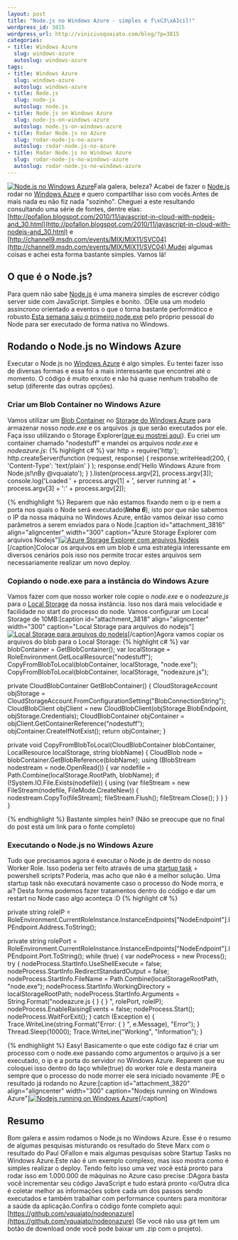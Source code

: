 ```yaml
--- 
layout: post
title: "Node.js no Windows Azure - simples e f\xC3\xA1cil!"
wordpress_id: 3815
wordpress_url: http://viniciusquaiato.com/blog/?p=3815
categories: 
- title: Windows Azure
  slug: windows-azure
  autoslug: windows-azure
tags: 
- title: Windows Azure
  slug: windows-azure
  autoslug: windows-azure
- title: Node.js
  slug: node-js
  autoslug: node.js
- title: Node.js on Windows Azure
  slug: node-js-on-windows-azure
  autoslug: node.js-on-windows-azure
- title: Rodar Node.js no Azure
  slug: rodar-node-js-no-azure
  autoslug: rodar-node.js-no-azure
- title: Rodar Node.js no Windows Azure
  slug: rodar-node-js-no-windows-azure
  autoslug: rodar-node.js-no-windows-azure
---
```

[![Node.js no Windows Azure](http://viniciusquaiato.com/blog/wp-content/uploads/2011/07/7217.Windows-Azure-logo-v_6556EF52-300x212.png "Node.js no Windows Azure")](http://viniciusquaiato.com/blog/wp-content/uploads/2011/07/7217.Windows-Azure-logo-v_6556EF52.png)Fala galera, beleza? Acabei de fazer o [Node.js](http://nodejs.org) rodar no [Windows Azure](http://viniciusquaiato.com/blog/category/windows-azure/) e quero compartilhar isso com vocês.Antes de mais nada eu não fiz nada "sozinho". Cheguei a este resultando consultando uma série de fontes, dentre elas: [http://pofallon.blogspot.com/2010/11/javascript-in-cloud-with-nodejs-and_30.html](http://pofallon.blogspot.com/2010/11/javascript-in-cloud-with-nodejs-and_30.html) e [http://channel9.msdn.com/events/MIX/MIX11/SVC04](http://channel9.msdn.com/events/MIX/MIX11/SVC04).Mudei algumas coisas e achei esta forma bastante simples. Vamos lá!

## O que é o Node.js?
Para quem não sabe [Node.js](http://nodejs.org) é uma maneira simples de escrever código server side com JavaScript. Simples e bonito. :DEle usa um modelo assíncrono orientado a eventos o que o torna bastante performático e robusto.[Esta semana saiu o primeiro node.exe](http://viniciusquaiato.com/blog/nodejs-no-windows-agora-e-possivel/) pelo próprio pessoal do Node para ser executado de forma nativa no Windows.

## Rodando o Node.js no Windows Azure
Executar o Node.js no [Windows Azure](http://www.microsoft.com/windowsazure/) é algo simples. Eu tentei fazer isso de diversas formas e essa foi a mais interessante que encontrei até o momento. O código é muito enxuto e não há quase nenhum trabalho de setup (diferente das outras opções).

### Criar um Blob Container no Windows Azure
Vamos utilizar um [Blob Container](http://channel9.msdn.com/Blogs/smarx/Windows-Azure-Blob-Storage) no [Storage do Windows Azure](http://www.microsoft.com/windowsazure/storage/) para armazenar nosso _node.exe_ e os arquivos .js que serão executados por ele. Faça isso utilizando o Storage Explorer([que eu mostrei aqui](http://viniciusquaiato.com/blog/azure-storage-explorer-e-cerebrata-cloud-storage-studio/)). Eu criei um container chamado "nodestuff" e mandei os arquivos _node.exe_ e _nodeazure.js_:
{% highlight c# %}
﻿var http = require('http');
    http.createServer(function (request, response) {    response.writeHead(200, { 'Content-Type': 'text/plain' }
);
    response.end('Hello Windows Azure from Node.js!\nBy @vquaiato');
    }
).listen(process.argv[2], process.argv[3]);
    console.log('Loaded ' + process.argv[1] + ', server running at ' + process.argv[3] + ':' + process.argv[2]);
    
{% endhighlight %}
Reparem que não estamos fixando nem o ip e nem a porta nos quais o Node será executado(_**linha 6**_), isto por que não sabemos o IP da nossa máquina no Windows Azure, então vamos deixar isso como parâmetros a serem enviados para o Node.[caption id="attachment_3816" align="aligncenter" width="300" caption="Azure Storage Explorer com arquivos Nodejs"][![Azure Storage Explorer com arquivos Nodejs](http://viniciusquaiato.com/blog/wp-content/uploads/2011/07/Azure-Storage-Explorer-com-arquivos-Nodejs-300x214.png "Azure Storage Explorer com arquivos Nodejs")](http://viniciusquaiato.com/blog/wp-content/uploads/2011/07/Azure-Storage-Explorer-com-arquivos-Nodejs.png)[/caption]Colocar os arquivos em um blob é uma estratégia interessante em diversos cenários pois isso nos permite trocar estes arquivos sem necessariamente realizar um novo deploy. 

### Copiando o node.exe para a instância do Windows Azure
Vamos fazer com que nosso worker role copie o _node.exe_ e o _nodeazure.js_ para o [Local Storage](http://viniciusquaiato.com/blog/windows-azure-usando-local-storage/) da nossa instância. Isso nos dará mais velocidade e facilidade no start do processo do node. Vamos configurar um Local Storage de 10MB:[caption id="attachment_3818" align="aligncenter" width="300" caption="Local Storage para arquivos do nodejs"][![Local Storage para arquivos do nodejs](http://viniciusquaiato.com/blog/wp-content/uploads/2011/07/Local-Storage-para-arquivos-do-nodejs-300x164.png "Local Storage para arquivos do nodejs")](http://viniciusquaiato.com/blog/wp-content/uploads/2011/07/Local-Storage-para-arquivos-do-nodejs.png)[/caption]Agora vamos copiar os arquivos do blob para o Local Storage:
{% highlight c# %}
var blobContainer = GetBlobContainer();
var localStorage = RoleEnvironment.GetLocalResource("nodestuff");
    CopyFromBlobToLocal(blobContainer, localStorage, "node.exe");
    CopyFromBlobToLocal(blobContainer, localStorage, "nodeazure.js");
    
private CloudBlobContainer GetBlobContainer() {    CloudStorageAccount objStorage = CloudStorageAccount.FromConfigurationSetting("BlobConnectionString");
    CloudBlobClient objClient = new CloudBlobClient(objStorage.BlobEndpoint, objStorage.Credentials);
    CloudBlobContainer objContainer = objClient.GetContainerReference("nodestuff");
    objContainer.CreateIfNotExist();
    return objContainer;
    }


private void CopyFromBlobToLocal(CloudBlobContainer blobContainer, LocalResource localStorage, string blobName) {    CloudBlob node = blobContainer.GetBlobReference(blobName);
    using (BlobStream nodestream = node.OpenRead())    {
var nodefile = Path.Combine(localStorage.RootPath, blobName);
    if (!System.IO.File.Exists(nodefile))        {            using (var fileStream = new FileStream(nodefile, FileMode.CreateNew))            {                nodestream.CopyTo(fileStream);
    fileStream.Flush();
    fileStream.Close();
    }
        }
    }
}

{% endhighlight %}
Bastante simples hein? (Não se preocupe que no final do post está um link para o fonte completo)

### Executando o Node.js no Windows Azure
Tudo que precisamos agora é executar o Node.js de dentro do nosso Worker Role. Isso poderia ser feito através de uma [startup task](http://msdn.microsoft.com/en-us/library/gg456327.aspx) + powershell scripts? Poderia, mas acho que não é a melhor solução. Uma startup task não executará novamente caso o processo do Node morra, e aí? Desta forma podemos fazer tratamentos dentro do código e dar um restart no Node caso algo aconteça :D
{% highlight c# %}

private string roleIP = RoleEnvironment.CurrentRoleInstance.InstanceEndpoints["NodeEndpoint"].IPEndpoint.Address.ToString();
    
private string rolePort = RoleEnvironment.CurrentRoleInstance.InstanceEndpoints["NodeEndpoint"].IPEndpoint.Port.ToString();
    while (true) {
var nodeProcess = new Process();
    try {        nodeProcess.StartInfo.UseShellExecute = false;
    nodeProcess.StartInfo.RedirectStandardOutput = false;
    nodeProcess.StartInfo.FileName = Path.Combine(localStorageRootPath, "node.exe");
    nodeProcess.StartInfo.WorkingDirectory = localStorageRootPath;
    nodeProcess.StartInfo.Arguments = String.Format("nodeazure.js {
}
 {
}
", rolePort, roleIP);
    nodeProcess.EnableRaisingEvents = false;
    nodeProcess.Start();
    nodeProcess.WaitForExit();
    }
    catch (Exception e) {        Trace.WriteLine(string.Format("Error: {
}
", e.Message), "Error");
    }
    Thread.Sleep(10000);
    Trace.WriteLine("Working", "Information");
    }

{% endhighlight %}
Easy! Basicamente o que este código faz é criar um processo com o node.exe passando como argumentos o arquivo js a ser executado, o ip e a porta do servidor no Windows Azure. Reparem que eu coloquei isso dentro do laço while(true) do worker role e desta maneira sempre que o processo do node morrer ele será iniciado novamente :PE o resultado já rodando no Azure:[caption id="attachment_3820" align="aligncenter" width="300" caption="Nodejs running on Windows Azure"][![Nodejs running on Windows Azure](http://viniciusquaiato.com/blog/wp-content/uploads/2011/07/Nodejs-running-on-Windows-Azure-300x58.png "Nodejs running on Windows Azure")](http://viniciusquaiato.com/blog/wp-content/uploads/2011/07/Nodejs-running-on-Windows-Azure.png)[/caption]

## Resumo
Bom galera e assim rodamos o Node.js no Windows Azure. Esse é o resumo de algumas pesquisas misturando os resultado do Steve Marx com o resultado do Paul OFallon e mais algumas pesquisas sobre Startup Tasks no Windows Azure.Este não é um exemplo complexo, mas isso mostra como é simples realizar o deploy. Tendo feito isso uma vez você está pronto para rodar isso em 1.000.000 de máquinas no Azure caso precise :DAgora basta você incrementar seu código JavaScript e tudo estará pronto <o/Outra dica é coletar melhor as informações sobre cada um dos passos sendo executados e também trabalhar com performance counters para monitorar a saúde da aplicação.Confira o código fonte completo aqui: [https://github.com/vquaiato/nodeonazure](https://github.com/vquaiato/nodeonazure) (Se você não usa git tem um botão de download onde você pode baixar um .zip com o projeto).
